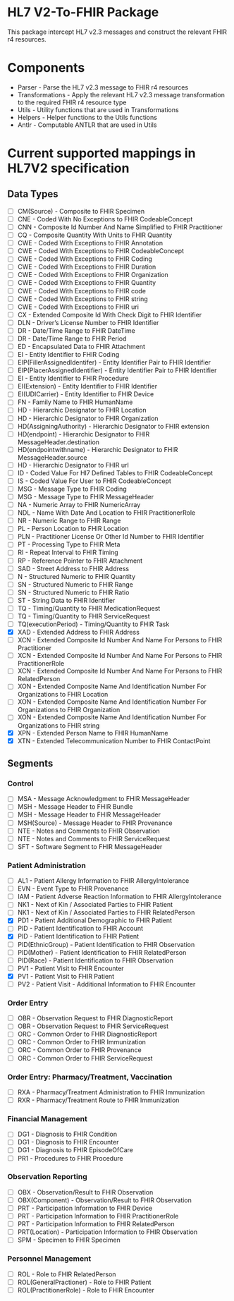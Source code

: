 # HL7 V2-To-FHIR Package
This package intercept HL7 v2.3 messages and construct the relevant FHIR r4 resources.

# Components
- Parser - Parse the HL7 v2.3 message to FHIR r4 resources
- Transformations - Apply the relevant HL7 v2.3 message transformation to the required FHIR r4 resource type
- Utils - Utility functions that are used in Transformations
- Helpers - Helper functions to the Utils functions
- Antlr - Computable ANTLR that are used in Utils

# Current supported mappings in HL7V2 specification
## Data Types
- [ ] CM(Source) - Composite to FHIR Specimen
- [ ] CNE - Coded With No Exceptions to FHIR CodeableConcept
- [ ] CNN - Composite Id Number And Name Simplified to FHIR Practitioner
- [ ] CQ - Composite Quantity With Units to FHIR Quantity
- [ ] CWE - Coded With Exceptions to FHIR Annotation
- [ ] CWE - Coded With Exceptions to FHIR CodeableConcept
- [ ] CWE - Coded With Exceptions to FHIR Coding
- [ ] CWE - Coded With Exceptions to FHIR Duration
- [ ] CWE - Coded With Exceptions to FHIR Organization
- [ ] CWE - Coded With Exceptions to FHIR Quantity
- [ ] CWE - Coded With Exceptions to FHIR code
- [ ] CWE - Coded With Exceptions to FHIR string
- [ ] CWE - Coded With Exceptions to FHIR uri
- [ ] CX - Extended Composite Id With Check Digit to FHIR Identifier
- [ ] DLN - Driver’s License Number to FHIR Identifier
- [ ] DR - Date/Time Range to FHIR DateTime
- [ ] DR - Date/Time Range to FHIR Period
- [ ] ED - Encapsulated Data to FHIR Attachment
- [ ] EI - Entity Identifier to FHIR Coding
- [ ] EIP(FillerAssignedIdentifer) - Entity Identifier Pair to FHIR Identifier
- [ ] EIP(PlacerAssignedIdentifier) - Entity Identifier Pair to FHIR Identifier
- [ ] EI - Entity Identifier to FHIR Procedure
- [ ] EI(Extension) - Entity Identifier to FHIR Identifier
- [ ] EI(UDICarrier) - Entity Identifier to FHIR Device
- [ ] FN - Family Name to FHIR HumanName
- [ ] HD - Hierarchic Designator to FHIR Location
- [ ] HD - Hierarchic Designator to FHIR Organization
- [ ] HD(AssigningAuthority) - Hierarchic Designator to FHIR extension
- [ ] HD(endpoint) - Hierarchic Designator to FHIR MessageHeader.destination
- [ ] HD(endpointwithname) - Hierarchic Designator to FHIR MessageHeader.source
- [ ] HD - Hierarchic Designator to FHIR url
- [ ] ID - Coded Value For Hl7 Defined Tables to FHIR CodeableConcept
- [ ] IS - Coded Value For User to FHIR CodeableConcept
- [ ] MSG - Message Type to FHIR Coding
- [ ] MSG - Message Type to FHIR MessageHeader
- [ ] ​NA - Numeric Array to FHIR NumericArray
- [ ] NDL - Name With Date And Location to FHIR PractitionerRole
- [ ] NR - Numeric Range to FHIR Range
- [ ] PL - Person Location to FHIR Location
- [ ] PLN - Practitioner License Or Other Id Number to FHIR Identifier
- [ ] PT - Processing Type to FHIR Meta
- [ ] RI - Repeat Interval to FHIR Timing
- [ ] RP - Reference Pointer to FHIR Attachment
- [ ] SAD - Street Address to FHIR Address
- [ ] N - Structured Numeric to FHIR Quantity
- [ ] SN - Structured Numeric to FHIR Range
- [ ] SN - Structured Numeric to FHIR Ratio
- [ ] ST - String Data to FHIR Identifier
- [ ] TQ - Timing/Quantity to FHIR MedicationRequest
- [ ] TQ - Timing/Quantity to FHIR ServiceRequest
- [ ] TQ(executionPeriod) - Timing/Quantity to FHIR Task
- [x] XAD - Extended Address to FHIR Address
- [ ] XCN - Extended Composite Id Number And Name For Persons to FHIR Practitioner
- [ ] XCN - Extended Composite Id Number And Name For Persons to FHIR PractitionerRole
- [ ] XCN - Extended Composite Id Number And Name For Persons to FHIR RelatedPerson
- [ ] XON - Extended Composite Name And Identification Number For Organizations to FHIR Location
- [ ] XON - Extended Composite Name And Identification Number For Organizations to FHIR Organization
- [ ] XON - Extended Composite Name And Identification Number For Organizations to FHIR string
- [x] XPN - Extended Person Name to FHIR HumanName
- [x] XTN - Extended Telecommunication Number to FHIR ContactPoint

## Segments
### Control
- [ ] MSA - Message Acknowledgment to FHIR MessageHeader
- [ ] MSH - Message Header to FHIR Bundle
- [ ] MSH - Message Header to FHIR MessageHeader
- [ ] MSH(Source) - Message Header to FHIR Provenance
- [ ] NTE - Notes and Comments to FHIR Observation
- [ ] NTE - Notes and Comments to FHIR ServiceRequest
- [ ] SFT - Software Segment to FHIR MessageHeader
### Patient Administration
- [ ] AL1 - Patient Allergy Information to FHIR AllergyIntolerance
- [ ] EVN - Event Type to FHIR Provenance
- [ ] IAM - Patient Adverse Reaction Information to FHIR AllergyIntolerance
- [ ] NK1 - Next of Kin / Associated Parties to FHIR Patient
- [ ] NK1 - Next of Kin / Associated Parties to FHIR RelatedPerson
- [x] PD1 - Patient Additional Demographic to FHIR Patient
- [ ] PID - Patient Identification to FHIR Account
- [x] PID - Patient Identification to FHIR Patient
- [ ] PID(EthnicGroup) - Patient Identification to FHIR Observation
- [ ] PID(Mother) - Patient Identification to FHIR RelatedPerson
- [ ] PID(Race) - Patient Identification to FHIR Observation
- [ ] PV1 - Patient Visit to FHIR Encounter
- [x] PV1 - Patient Visit to FHIR Patient
- [ ] PV2 - Patient Visit - Additional Information to FHIR Encounter
### Order Entry
- [ ] OBR - Observation Request to FHIR DiagnosticReport
- [ ] OBR - Observation Request to FHIR ServiceRequest
- [ ] ORC - Common Order to FHIR DiagnosticReport
- [ ] ORC - Common Order to FHIR Immunization
- [ ] ORC - Common Order to FHIR Provenance
- [ ] ORC - Common Order to FHIR ServiceRequest
### Order Entry: Pharmacy/Treatment, Vaccination
- [ ] RXA - Pharmacy/Treatment Administration to FHIR Immunization
- [ ] RXR - Pharmacy/Treatment Route to FHIR Immunization
### Financial Management
- [ ] DG1 - Diagnosis to FHIR Condition
- [ ] DG1 - Diagnosis to FHIR Encounter
- [ ] DG1 - Diagnosis to FHIR EpisodeOfCare
- [ ] PR1 - Procedures to FHIR Procedure
### Observation Reporting
- [ ] OBX - Observation/Result to FHIR Observation
- [ ] OBX(Component) - Observation/Result to FHIR Observation
- [ ] PRT - Participation Information to FHIR Device
- [ ] PRT - Participation Information to FHIR PractitionerRole
- [ ] PRT - Participation Information to FHIR RelatedPerson
- [ ] PRT(Location) - Participation Information to FHIR Observation
- [ ] SPM - Specimen to FHIR Specimen
### Personnel Management
- [ ] ROL - Role to FHIR RelatedPerson
- [ ] ROL(GeneralPractioner) - Role to FHIR Patient
- [ ] ROL(PractitionerRole) - Role to FHIR Encounter